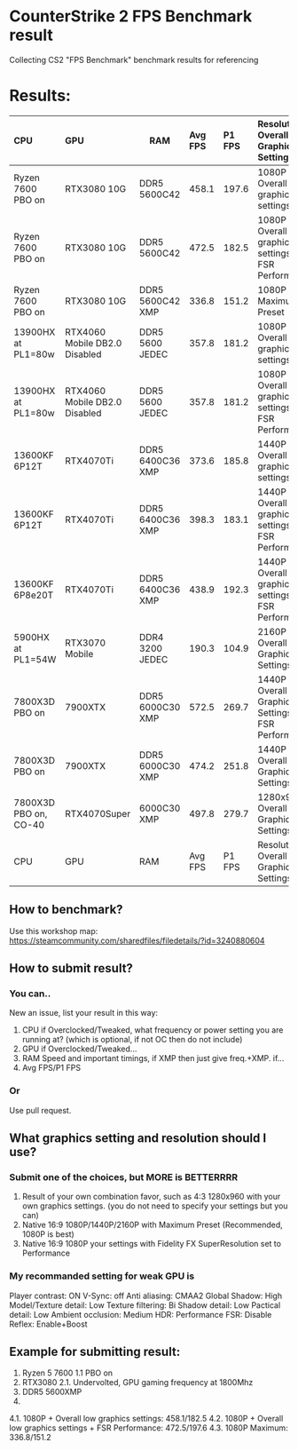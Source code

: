 # CounterStrike 2 FPS Benchmark result
Collecting CS2 "FPS Benchmark" benchmark results for referencing

# Results:
| CPU | GPU | RAM | Avg FPS | P1 FPS | Resolution + Overall Graphics Settings | Date of benchmark |
| :-- | :-- | --- | :------ | :------ | :------------------------------------ | :---------------- |
| Ryzen 7600 PBO on | RTX3080 10G | DDR5 5600C42 | 458.1 | 197.6 | 1080P + Overall low graphics settings | 2024/05/10 |
| Ryzen 7600 PBO on | RTX3080 10G | DDR5 5600C42 | 472.5 | 182.5 | 1080P + Overall low graphics settings + FSR Performance | 2024/05/10 |
| Ryzen 7600 PBO on | RTX3080 10G | DDR5 5600C42 XMP | 336.8 | 151.2 | 1080P Maximum Preset | 2024/05/10 |
| 13900HX at PL1=80w | RTX4060 Mobile DB2.0 Disabled | DDR5 5600 JEDEC | 357.8 | 181.2 | 1080P + Overall low graphics settings | 2024/05/10 |
| 13900HX at PL1=80w | RTX4060 Mobile DB2.0 Disabled | DDR5 5600 JEDEC | 357.8 | 181.2 | 1080P + Overall low graphics settings + FSR Performance | 2024/05/10 |
| 13600KF 6P12T | RTX4070Ti | DDR5 6400C36 XMP | 373.6 | 185.8 | 1440P + Overall High graphics settings | 2024/05/10 |
| 13600KF 6P12T | RTX4070Ti | DDR5 6400C36 XMP | 398.3 | 183.1 | 1440P + Overall High graphics settings + FSR Performance | 2024/05/10 |
| 13600KF 6P8e20T | RTX4070Ti | DDR5 6400C36 XMP | 438.9 | 192.3 | 1440P + Overall High graphics settings + FSR Performance | 2024/05/10 |
| 5900HX at PL1=54W | RTX3070 Mobile | DDR4 3200 JEDEC | 190.3 | 104.9 | 2160P + Overall Low Graphics Settings | 2024/05/10 |
| 7800X3D PBO on | 7900XTX | DDR5 6000C30 XMP | 572.5 | 269.7 | 1440P + Overall High Graphics Settings + FSR Performance | 2024/05/10 |
| 7800X3D PBO on| 7900XTX | DDR5 6000C30 XMP | 474.2 | 251.8 | 1440P + Overall High Graphics Settings | 2024/05/10 |
| 7800X3D PBO on, CO-40 | RTX4070Super | 6000C30 XMP | 497.8 | 279.7 | 1280x960 + Overall High Graphics Settings | 2024/05/10 |
| CPU | GPU | RAM | Avg FPS | P1 FPS | Resolution + Overall Graphics Settings | Date of benchmark |












## How to benchmark?
Use this workshop map: https://steamcommunity.com/sharedfiles/filedetails/?id=3240880604

## How to submit result?
### You can..
New an issue, list your result in this way:
1. CPU
if Overclocked/Tweaked, what frequency or power setting you are running at? (which is optional, if not OC then do not include)
2. GPU
if Overclocked/Tweaked...
3. RAM Speed and important timings, if XMP then just give freq.+XMP.
if...
4. Avg FPS/P1 FPS
### Or
Use pull request.

## What graphics setting and resolution should I use?
### Submit one of the choices, but MORE is BETTERRRR
1. Result of your own combination favor, such as 4:3 1280x960 with your own graphics settings. (you do not need to specify your settings but you can)
2. Native 16:9 1080P/1440P/2160P with Maximum Preset (Recommended, 1080P is best)
3. Native 16:9 1080P your settings with Fidelity FX SuperResolution set to Performance

### My recommanded setting for weak GPU is 
Player contrast: ON
V-Sync: off
Anti aliasing: CMAA2
Global Shadow: High
Model/Texture detail: Low
Texture filtering: Bi
Shadow detail: Low
Pactical detail: Low
Ambient occlusion: Medium
HDR: Performance
FSR: Disable
Reflex: Enable+Boost

## Example for submitting result:
1. Ryzen 5 7600
1.1 PBO on
2. RTX3080
2.1. Undervolted, GPU gaming frequency at 1800Mhz
3. DDR5 5600XMP
4. 
4.1. 1080P + Overall low graphics settings: 458.1/182.5
4.2. 1080P + Overall low graphics settings + FSR Performance: 472.5/197.6
4.3. 1080P Maximum: 336.8/151.2





















